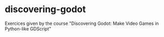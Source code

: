 # discovering-godot
Exercices given by the course "Discovering Godot: Make Video Games in Python-like GDScript"

